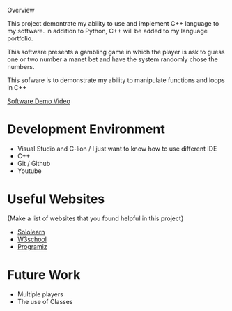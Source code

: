  Overview

This project demontrate my ability to use and implement C++ language to my software. in addition to Python, C++ will be added to my language portfolio.

This software presents a gambling game in which the player is ask to guess one or two number a manet bet and have the system randomly chose the numbers.

This sofware is to demonstrate my ability to manipulate functions and loops in C++

[Software Demo Video](https://www.youtube.com/watch?v=ymYLyG1g874)

# Development Environment

* Visual Studio and C-lion / I just want to know how to use different IDE
* C++
* Git / Github
* Youtube

# Useful Websites

{Make a list of websites that you found helpful in this project}
* [Sololearn](https://www.sololearn.com/learning/1051)
* [W3school](https://www.w3schools.com/cpp/)
* [Programiz](https://www.programiz.com/cpp-programming)

# Future Work

* Multiple players
* The use of Classes
